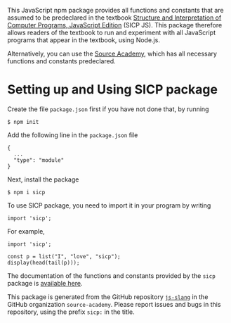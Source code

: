 This JavaScript npm package provides all functions and constants that are assumed to be predeclared in the textbook [Structure and Interpretation of Computer Programs, JavaScript Edition](https://sourceacademy.org/sicpjs) (SICP JS). This package therefore allows readers of the textbook to run and experiment with all JavaScript programs that appear in the textbook, using Node.js.

Alternatively, you can use the [Source Academy](https://sourceacademy.org), which has all necessary functions and constants predeclared.

Setting up and Using SICP package
=================================

Create the file `package.json` first if you have not done that, by running
``` {.}
$ npm init
```
Add the following line in the `package.json` file
``` {.}
{
  ...
  "type": "module"
}  
```
Next, install the package
``` {.}
$ npm i sicp
```
To use SICP package, you need to import it in your program by writing
``` {.}
import 'sicp';
```
For example,
``` {.}
import 'sicp';

const p = list("I", "love", "sicp");
display(head(tail(p)));
```
The documentation of the functions and constants provided by the `sicp` package is
[available here](https://docs.sourceacademy.org/source_4/global.html).

This package is generated from the GitHub repository [`js-slang`](https://github.com/source-academy/js-slang) in the GitHub organization `source-academy`. Please report issues and bugs in this repository, using the prefix `sicp:` in the title.